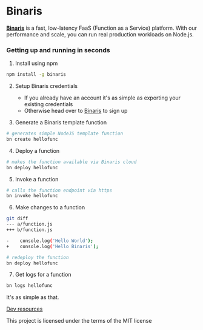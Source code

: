 # Binaris

**[Binaris](https://www.binaris.com/)** is a fast, low-latency FaaS (Function as a Service) platform. With our performance and scale, you can run real production workloads on Node.js.

### <a name="up-and-running"></a>Getting up and running in seconds

1. Install using npm
```bash
npm install -g binaris
```

2. Setup Binaris credentials
    - If you already have an account it's as simple as exporting your existing credentials
    - Otherwise head over to [Binaris](https://www.binaris.com/) to sign up

3. Generate a Binaris template function
```bash
# generates simple NodeJS template function
bn create hellofunc
```

4. Deploy a function
```bash
# makes the function available via Binaris cloud
bn deploy hellofunc
```

5. Invoke a function
```bash
# calls the function endpoint via https
bn invoke hellofunc
```

6. Make changes to a function
```bash
git diff
--- a/function.js
+++ b/function.js

-    console.log('Hello World');
+    console.log('Hello Binaris');

# redeploy the function
bn deploy hellofunc
```

7. Get logs for a function
```bash
bn logs hellofunc
```

It's as simple as that.


[Dev resources](https://dev.binaris.com/)

This project is licensed under the terms of the MIT license
